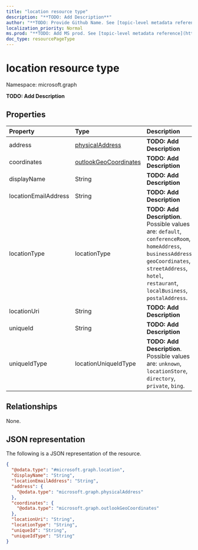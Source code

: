 ```yaml
---
title: "location resource type"
description: "**TODO: Add Description**"
author: "**TODO: Provide Github Name. See [topic-level metadata reference](https://msgo.azurewebsites.net/add/document/guidelines/metadata.html#topic-level-metadata)**"
localization_priority: Normal
ms.prod: "**TODO: Add MS prod. See [topic-level metadata reference](https://msgo.azurewebsites.net/add/document/guidelines/metadata.html#topic-level-metadata)**"
doc_type: resourcePageType
---
```


# location resource type

Namespace: microsoft.graph

**TODO: Add Description**

## Properties
|Property|Type|Description|
|:---|:---|:---|
|address|[physicalAddress](../resources/physicaladdress.md)|**TODO: Add Description**|
|coordinates|[outlookGeoCoordinates](../resources/outlookgeocoordinates.md)|**TODO: Add Description**|
|displayName|String|**TODO: Add Description**|
|locationEmailAddress|String|**TODO: Add Description**|
|locationType|locationType|**TODO: Add Description**. Possible values are: `default`, `conferenceRoom`, `homeAddress`, `businessAddress`, `geoCoordinates`, `streetAddress`, `hotel`, `restaurant`, `localBusiness`, `postalAddress`.|
|locationUri|String|**TODO: Add Description**|
|uniqueId|String|**TODO: Add Description**|
|uniqueIdType|locationUniqueIdType|**TODO: Add Description**. Possible values are: `unknown`, `locationStore`, `directory`, `private`, `bing`.|

## Relationships
None.

## JSON representation
The following is a JSON representation of the resource.
<!-- {
  "blockType": "resource",
  "@odata.type": "microsoft.graph.location"
}
-->
``` json
{
  "@odata.type": "#microsoft.graph.location",
  "displayName": "String",
  "locationEmailAddress": "String",
  "address": {
    "@odata.type": "microsoft.graph.physicalAddress"
  },
  "coordinates": {
    "@odata.type": "microsoft.graph.outlookGeoCoordinates"
  },
  "locationUri": "String",
  "locationType": "String",
  "uniqueId": "String",
  "uniqueIdType": "String"
}
```

